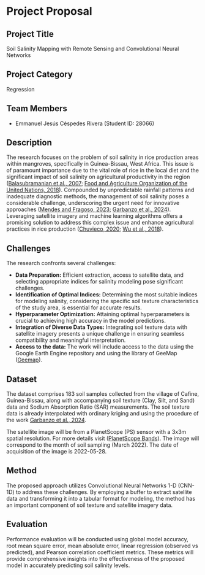 # Project Proposal

## Project Title
Soil Salinity Mapping with Remote Sensing and Convolutional Neural Networks

## Project Category
Regression

## Team Members
- Emmanuel Jesús Céspedes Rivera (Student ID: 28066)

## Description
The research focuses on the problem of soil salinity in rice production areas within mangroves, specifically in Guinea-Bissau, West Africa. This issue is of paramount importance due to the vital role of rice in the local diet and the significant impact of soil salinity on agricultural productivity in the region ([Balasubramanian et al., 2007](https://doi.org/10.1016/S0065-2113(06)94002-4); [Food and Agriculture Organization of the United Nations, 2018](https://www.fao.org/markets-and-trade/commodities/rice/rmm/en/)). Compounded by unpredictable rainfall patterns and inadequate diagnostic methods, the management of soil salinity poses a considerable challenge, underscoring the urgent need for innovative approaches ([Mendes and Fragoso, 2023](https://doi.org/10.3390/geosciences13020025); [Garbanzo et al., 2024](https://doi.org/10.3390/agronomy14020335)). Leveraging satellite imagery and machine learning algorithms offers a promising solution to address this complex issue and enhance agricultural practices in rice production ([Chuvieco, 2020](https://doi.org/10.1201/9780429506482); [Wu et al., 2018](https://doi.org/10.1002/ldr.3148)).

## Challenges
The research confronts several challenges:

- **Data Preparation:** Efficient extraction, access to satellite data, and selecting appropriate indices for salinity modeling pose significant challenges.
- **Identification of Optimal Indices:** Determining the most suitable indices for modeling salinity, considering the specific soil texture characteristics of the study area, is essential for accurate results.
- **Hyperparameter Optimization:** Attaining optimal hyperparameters is crucial to achieving high accuracy in the model predictions.
- **Integration of Diverse Data Types:** Integrating soil texture data with satellite imagery presents a unique challenge in ensuring seamless compatibility and meaningful interpretation.
- **Access to the data:** The work will include access to the data using the Google Earth Engine repository and using the library of GeeMap ([Geemap](https://geemap.org/)). 

## Dataset
The dataset comprises 183 soil samples collected from the village of Cafine, Guinea-Bissau, along with accompanying soil texture (Clay, Silt, and Sand) data and Sodium Absorption Ratio (SAR) measurements. The soil texture data is already interpolated with ordinary kriging and using the procedure of the work [Garbanzo et al., 2024](https://doi.org/10.3390/agronomy14020335). 

The satellite image will be from a PlanetScope (PS) sensor with a 3x3m spatial resolution. For more details visit ([PlanetScope Bands](https://developers.planet.com/docs/apis/data/sensors/)). The image will correspond to the month of soil sampling (March 2022). The date of acquisition of the image is 2022-05-28. 

## Method
The proposed approach utilizes Convolutional Neural Networks 1-D (CNN-1D) to address these challenges. By employing a buffer to extract satellite data and transforming it into a tabular format for modeling, the method has an important component of soil texture and satellite imagery data.

## Evaluation
Performance evaluation will be conducted using global model accuracy, root mean square error, mean absolute error, linear regression (observed vs predicted), and Pearson correlation coefficient metrics. These metrics will provide comprehensive insights into the effectiveness of the proposed model in accurately predicting soil salinity levels.
